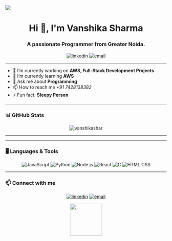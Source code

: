 <!-- Header -->
<p align="center">
 <img style="display: block; margin: 0 auto;" src="[https://media.giphy.com/media/LmNwrBhejkK9EFP504/giphy.gif](https://iconscout.com/lottie-animation/female-full-stack-developer-8238218)">
</p>

<h1 align="center">Hi 👋, I'm Vanshika Sharma</h1>
<h3 align="center">A passionate Programmer from Greater Noida.</h3>

<p align="center">
  <a href="https://www.linkedin.com/in/vanshika-sharma-b11658279/" target="blank"><img align="center" src="https://img.shields.io/badge/-LinkedIn-blue?style=flat-square&logo=Linkedin&logoColor=white" alt="linkedin" /></a>
  <a href="mailto:vanshikapandit02911@gmail.com" target="blank"><img align="center" src="https://img.shields.io/badge/-Gmail-D14836?style=flat-square&logo=Gmail&logoColor=white" alt="email" /></a>

</p>

---

<!-- Introduction -->
- 🔭 I’m currently working on **AWS, Full-Stack Development Projects**
- 🌱 I’m currently learning **AWS**
- 💬 Ask me about **Programming**
- 📫 How to reach me *+91 7428138382*
- ⚡ Fun fact: **Sleepy Person**

---

### 📊 GitHub Stats

<p align="center">
  <img src="https://github-readme-stats.vercel.app/api?username=vanshikashar&show_icons=true&theme=radical" alt="vanshikashar" />
</p>

---



---

### 🖥️ Languages & Tools

<p align="center">
  <img src="https://img.shields.io/badge/JavaScript-black?style=flat-square&logo=javascript" alt="JavaScript" />
  <img src="https://img.shields.io/badge/Python-black?style=flat-square&logo=python" alt="Python" />
  <img src="https://img.shields.io/badge/Node.js-black?style=flat-square&logo=Node.js" alt="Node.js" />
  <img src="https://img.shields.io/badge/React-black?style=flat-square&logo=React" alt="React" />
  <img src="https://img.shields.io/badge/C-black?style=flat-square&logo=C" alt="C" />
  <img src="https://img.shields.io/badge/HTML%20CSS-black?style=flat-square&logo=HTML%20CSS" alt="HTML CSS" />
</p>

---

### 📫 Connect with me

<p align="center">
  <a href="https://www.linkedin.com/in/vanshika-sharma-b11658279/" target="blank"><img align="center" src="https://img.shields.io/badge/-LinkedIn-blue?style=flat-square&logo=Linkedin&logoColor=white" alt="linkedin" /></a>
  <a href="mailto: vanshikapandit@gmail.com" target="blank"><img align="center" src="https://img.shields.io/badge/-Gmail-D14836?style=flat-square&logo=Gmail&logoColor=white" alt="email" /></a>
  
</p>

<!-- Footer -->
<p align="center">
  <img src="https://media.giphy.com/media/j2pOGeGYKe2xCCKwfi/giphy.gif" width="100px">
</p>
